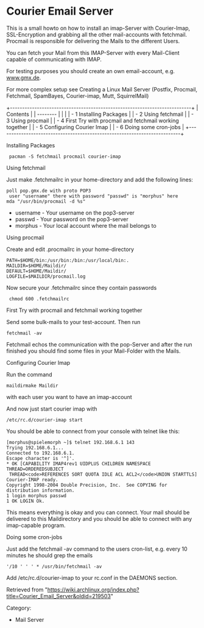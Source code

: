 Courier Email Server
====================

This is a small howto on how to install an imap-Server with
Courier-Imap, SSL-Encryption and grabbing all the other mail-accounts
with fetchmail. Procmail is responsible for delivering the Mails to the
different Users.

You can fetch your Mail from this IMAP-Server with every Mail-Client
capable of communicating with IMAP.

For testing purposes you should create an own email-account, e.g.
www.gmx.de.

For more complex setup see Creating a Linux Mail Server (Postfix,
Procmail, Fetchmail, SpamBayes, Courier-imap, Mutt, SquirrelMail)

  

+--------------------------------------------------------------------------+
| Contents                                                                 |
| --------                                                                 |
|                                                                          |
| -   1 Installing Packages                                                |
| -   2 Using fetchmail                                                    |
| -   3 Using procmail                                                     |
| -   4 First Try with procmail and fetchmail working together             |
| -   5 Configuring Courier Imap                                           |
| -   6 Doing some cron-jobs                                               |
+--------------------------------------------------------------------------+

Installing Packages

     pacman -S fetchmail procmail courier-imap

Using fetchmail

Just make .fetchmailrc in your home-directory and add the following
lines:

    poll pop.gmx.de with proto POP3
     user "username" there with password "passwd" is "morphus" here
    mda "/usr/bin/procmail -d %s"

-   username - Your username on the pop3-server
-   passwd - Your password on the pop3-server
-   morphus - Your local account where the mail belongs to

Using procmail

Create and edit .procmailrc in your home-directory

    PATH=$HOME/bin:/usr/bin:/bin:/usr/local/bin:.
    MAILDIR=$HOME/Maildir/
    DEFAULT=$HOME/Maildir/
    LOGFILE=$MAILDIR/procmail.log

Now secure your .fetchmailrc since they contain passwords

     chmod 600 .fetchmailrc

  

First Try with procmail and fetchmail working together

Send some bulk-mails to your test-account. Then run

    fetchmail -av

Fetchmail echos the communication with the pop-Server and after the run
finished you should find some files in your Mail-Folder with the Mails.

Configuring Courier Imap

Run the command

    maildirmake Maildir

with each user you want to have an imap-account

And now just start courier imap with

    /etc/rc.d/courier-imap start

You should be able to connect from your console with telnet like this:

    [morphus@spielemorph ~]$ telnet 192.168.6.1 143
    Trying 192.168.6.1...
    Connected to 192.168.6.1.
    Escape character is '^]'.
    * OK [CAPABILITY IMAP4rev1 UIDPLUS CHILDREN NAMESPACE THREAD=ORDEREDSUBJECT
     THREAD<code>REFERENCES SORT QUOTA IDLE ACL ACL2</code>UNION STARTTLS] Courier-IMAP ready.
    Copyright 1998-2004 Double Precision, Inc.  See COPYING for distribution information.
    1 login morphus passwd
    1 OK LOGIN Ok.

This means everything is okay and you can connect. Your mail should be
delivered to this Maildirectory and you should be able to connect with
any imap-capable program.

Doing some cron-jobs

Just add the fetchmail -av command to the users cron-list, e.g. every 10
minutes he should grep the emails

    '/10 ' ' ' * /usr/bin/fetchmail -av

Add /etc/rc.d/courier-imap to your rc.conf in the DAEMONS section.

Retrieved from
"https://wiki.archlinux.org/index.php?title=Courier_Email_Server&oldid=219503"

Category:

-   Mail Server

